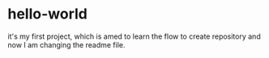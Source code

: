 # hello-world
it's my first project, which is amed to learn the flow to create repository
and now I am changing the readme file.
